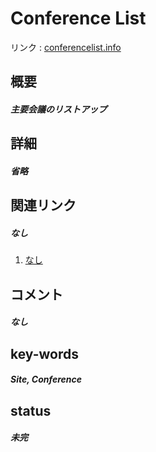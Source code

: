 # Conference List

リンク : [conferencelist.info](http://www.conferencelist.info/index.html)

## 概要
##### 主要会議のリストアップ

## 詳細
##### 省略

## 関連リンク
##### なし
1. [なし]()

## コメント
##### なし

## key-words
##### Site, Conference

## status
##### 未完
